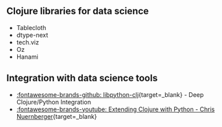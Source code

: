 ## Clojure libraries for data science

- Tablecloth
- dtype-next
- tech.viz
- Oz
- Hanami


## Integration with data science tools

- [:fontawesome-brands-github: libpython-clj](https://github.com/clj-python/libpython-clj){target=_blank} - Deep Clojure/Python Integration
- [:fontawesome-brands-youtube: Extending Clojure with Python - Chris Nuernberger](https://www.youtube.com/watch?v=vQPW16_jixs){target=_blank}
